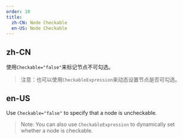 ```yaml
---
order: 10
title:
  zh-CN: Node Checkable
  en-US: Node Checkable
---
```


## zh-CN

使用`Checkable="false"`来标记节点不可勾选。
> 注意：也可以使用`CheckableExpression`来动态设置节点是否可勾选。

## en-US

Use `Checkable="false"` to specify that a node is uncheckable.
> Note: You can also use `CheckableExpression` to dynamically set whether a node is checkable.